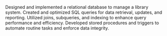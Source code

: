 Designed and implemented a relational database to manage a library system. Created and optimized SQL queries for data retrieval, updates, and reporting. Utilized joins, subqueries, and indexing to enhance query performance and efficiency. Developed stored procedures and triggers to automate routine tasks and enforce data integrity.
